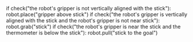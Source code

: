 

if check("the robot's gripper is not vertically aligned with the stick"):
    robot.place("gripper above stick")
if check("the robot's gripper is vertically aligned with the stick and the robot's gripper is not near stick"):
    robot.grab("stick")
if check("the robot's gripper is near the stick and the thermometer is below the stick"):
    robot.pull("stick to the goal")